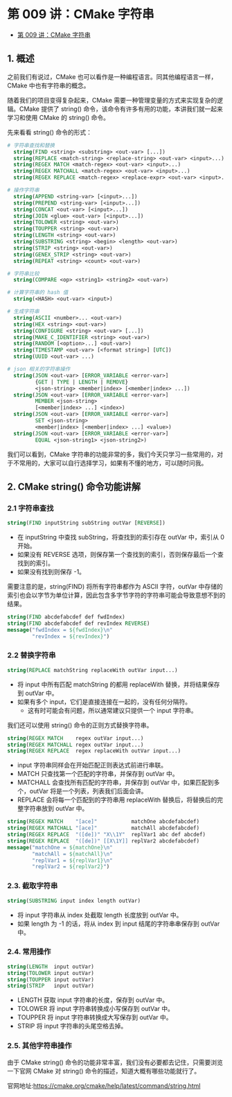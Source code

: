 # 第 009 讲：CMake 字符串
- [第 009 讲：CMake 字符串](#第-009-讲cmake-字符串)

## 1. 概述
之前我们有说过，CMake 也可以看作是一种编程语言。同其他编程语言一样，CMake 中也有字符串的概念。

随着我们的项目变得复杂起来，CMake 需要一种管理变量的方式来实现复杂的逻辑。CMake 提供了 string() 命令，该命令有许多有用的功能，本讲我们就一起来学习和使用 CMake 的 string() 命令。

先来看看 string() 命令的形式：
```cmake
# 字符串查找和替换
  string(FIND <string> <substring> <out-var> [...])
  string(REPLACE <match-string> <replace-string> <out-var> <input>...)
  string(REGEX MATCH <match-regex> <out-var> <input>...)
  string(REGEX MATCHALL <match-regex> <out-var> <input>...)
  string(REGEX REPLACE <match-regex> <replace-expr> <out-var> <input>...)

# 操作字符串
  string(APPEND <string-var> [<input>...])
  string(PREPEND <string-var> [<input>...])
  string(CONCAT <out-var> [<input>...])
  string(JOIN <glue> <out-var> [<input>...])
  string(TOLOWER <string> <out-var>)
  string(TOUPPER <string> <out-var>)
  string(LENGTH <string> <out-var>)
  string(SUBSTRING <string> <begin> <length> <out-var>)
  string(STRIP <string> <out-var>)
  string(GENEX_STRIP <string> <out-var>)
  string(REPEAT <string> <count> <out-var>)

# 字符串比较
  string(COMPARE <op> <string1> <string2> <out-var>)

# 计算字符串的 hash 值
  string(<HASH> <out-var> <input>)

# 生成字符串
  string(ASCII <number>... <out-var>)
  string(HEX <string> <out-var>)
  string(CONFIGURE <string> <out-var> [...])
  string(MAKE_C_IDENTIFIER <string> <out-var>)
  string(RANDOM [<option>...] <out-var>)
  string(TIMESTAMP <out-var> [<format string>] [UTC])
  string(UUID <out-var> ...)

# json 相关的字符串操作
  string(JSON <out-var> [ERROR_VARIABLE <error-var>]
         {GET | TYPE | LENGTH | REMOVE}
         <json-string> <member|index> [<member|index> ...])
  string(JSON <out-var> [ERROR_VARIABLE <error-var>]
         MEMBER <json-string>
         [<member|index> ...] <index>)
  string(JSON <out-var> [ERROR_VARIABLE <error-var>]
         SET <json-string>
         <member|index> [<member|index> ...] <value>)
  string(JSON <out-var> [ERROR_VARIABLE <error-var>]
         EQUAL <json-string1> <json-string2>)
```

我们可以看到，CMake 字符串的功能非常的多，我们今天只学习一些常用的，对于不常用的，大家可以自行选择学习，如果有不懂的地方，可以随时问我。

## 2. CMake string() 命令功能讲解
### 2.1 字符串查找
```cmake
string(FIND inputString subString outVar [REVERSE])
```
- 在 inputString 中查找 subString，将查找到的索引存在 outVar 中，索引从 0 开始。
- 如果没有 REVERSE 选项，则保存第一个查找到的索引，否则保存最后一个查找到的索引。
- 如果没有找到则保存 -1。

需要注意的是，string(FIND) 将所有字符串都作为 ASCII 字符，outVar 中存储的索引也会以字节为单位计算，因此包含多字节字符的字符串可能会导致意想不到的结果。

```cmake
string(FIND abcdefabcdef def fwdIndex)
string(FIND abcdefabcdef def revIndex REVERSE)
message("fwdIndex = ${fwdIndex}\n"
        "revIndex = ${revIndex}")
```

### 2.2 替换字符串
```cmake
string(REPLACE matchString replaceWith outVar input...)
```
- 将 input 中所有匹配 matchString 的都用 replaceWith 替换，并将结果保存到 outVar 中。
- 如果有多个 input，它们是直接连接在一起的，没有任何分隔符。
  - 这有时可能会有问题，所以通常建议只提供一个 input 字符串。


我们还可以使用 string() 命令的正则方式替换字符串。
```cmake
string(REGEX MATCH    regex outVar input...)
string(REGEX MATCHALL regex outVar input...)
string(REGEX REPLACE  regex replaceWith outVar input...)
```
- input 字符串同样会在开始匹配正则表达式前进行串联。
- MATCH 只查找第一个匹配的字符串，并保存到 outVar 中。
- MATCHALL 会查找所有匹配的字符串，并保存到 outVar 中，如果匹配到多个，outVar 将是一个列表，列表我们后面会讲。
- REPLACE 会将每一个匹配到的字符串用 replaceWith 替换后，将替换后的完整字符串放到 outVar 中。

```cmake
string(REGEX MATCH    "[ace]"           matchOne abcdefabcdef)
string(REGEX MATCHALL "[ace]"           matchAll abcdefabcdef)
string(REGEX REPLACE  "([de])" "X\\1Y"  replVar1 abc def abcdef)
string(REGEX REPLACE  "([de])" [[X\1Y]] replVar2 abcdefabcdef)
message("matchOne = ${matchOne}\n"
        "matchAll = ${matchAll}\n"
        "replVar1 = ${replVar1}\n"
        "replVar2 = ${replVar2}")
```

### 2.3. 截取字符串
```cmake
string(SUBSTRING input index length outVar)
```
- 将 input 字符串从 index 处截取 length 长度放到 outVar 中。
- 如果 length 为 -1 的话，将从 index 到 input 结尾的字符串串保存到 outVar 中。

### 2.4. 常用操作
```cmake
string(LENGTH  input outVar)
string(TOLOWER input outVar)
string(TOUPPER input outVar)
string(STRIP   input outVar)
```
- LENGTH 获取 input 字符串的长度，保存到 outVar 中。
- TOLOWER 将 input 字符串转换成小写保存到 outVar 中。
- TOUPPER 将 input 字符串转换成大写保存到 outVar 中。
- STRIP 将 input 字符串的头尾空格去掉。


### 2.5. 其他字符串操作
由于 CMake string() 命令的功能非常丰富，我们没有必要都去记住，只需要浏览一下官网 CMake 对 string() 命令的描述，知道大概有哪些功能就行了。

官网地址:https://cmake.org/cmake/help/latest/command/string.html
